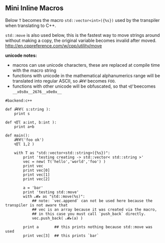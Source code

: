 Mini Inline Macros
--------------

Below `T` becomes the macro `std::vector<int>({%s})` used by the transpiler when translating to C++.

`std::move` is also used below, this is the fastest way to move strings around without making a copy,
the original variable becomes invalid after moved.
http://en.cppreference.com/w/cpp/utility/move


__unicode notes:__
* macros can use unicode characters, these are replaced at compile time with the macro string
* functions with unicode in the mathematical alphanumerics range will be translated into regular ASCII, so `𝓕𝓞𝓞` becomes `FOO`.
* functions with other unicode will be obfuscated, so that `ੴ` beecomes `__x0s0x__2676__x0e0x__`

```rusthon
#backend:c++

def 𝓕𝓞𝓞( s:string ):
	print s

def ੴ( a:int, b:int ):
	print a+b

def main():
	𝓕𝓞𝓞('foo ok')
	ੴ( 1,2 )

	with T as "std::vector<std::string>({%s})":
		print 'testing creating -> std::vector< std::string >'
		vec = new( T('hello','world','foo') )
		print vec
		print vec[0]
		print vec[1]
		print vec[2]

		a = 'bar'
		print 'testing std::move'
		with 𝓜𝓿 as "std::move(%s)":
			## note: `vec.append` can not be used here because the transpiler is not aware that
			## vec is an array because it was created via the macro, 
			## in this case you must call `push_back` directly.
			vec.push_back( 𝓜𝓿(a) )

		print a       ## this prints nothing because std::move was used
		print vec[3]  ## this prints `bar`


```